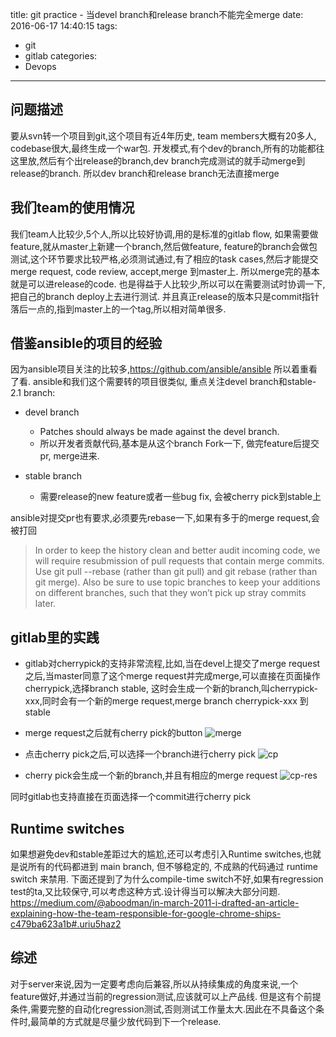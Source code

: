 title: git practice - 当devel branch和release branch不能完全merge
date: 2016-06-17 14:40:15
tags:
 - git
 - gitlab
categories:
 - Devops
---
<!-- toc -->

## 问题描述
要从svn转一个项目到git,这个项目有近4年历史, team members大概有20多人, codebase很大,最终生成一个war包.
开发模式,有个dev的branch,所有的功能都往这里放,然后有个出release的branch,dev branch完成测试的就手动merge到release的branch.
所以dev branch和release branch无法直接merge

<!-- more -->

## 我们team的使用情况
我们team人比较少,5个人,所以比较好协调,用的是标准的gitlab flow, 如果需要做feature,就从master上新建一个branch,然后做feature, 
feature的branch会做包测试,这个环节要求比较严格,必须测试通过,有了相应的task cases,然后才能提交merge request, code review, accept,merge 到master上.
所以merge完的基本就是可以进release的code. 也是得益于人比较少,所以可以在需要测试时协调一下,把自己的branch deploy上去进行测试.
并且真正release的版本只是commit指针落后一点的,指到master上的一个tag,所以相对简单很多.

## 借鉴ansible的项目的经验
因为ansible项目关注的比较多,https://github.com/ansible/ansible 
所以着重看了看. ansible和我们这个需要转的项目很类似, 重点关注devel branch和stable-2.1 branch:
- devel branch
    - Patches should always be made against the devel branch.
    - 所以开发者贡献代码,基本是从这个branch Fork一下, 做完feature后提交pr, merge进来.
    
- stable branch
    - 需要release的new feature或者一些bug fix, 会被cherry pick到stable上
    
ansible对提交pr也有要求,必须要先rebase一下,如果有多于的merge request,会被打回
>In order to keep the history clean and better audit incoming code, we will require resubmission of pull requests that contain merge commits. Use git pull --rebase (rather than git pull) and git rebase (rather than git merge). Also be sure to use topic branches to keep your additions on different branches, such that they won’t pick up stray commits later.

## gitlab里的实践
- gitlab对cherrypick的支持非常流程,比如,当在devel上提交了merge request之后,当master同意了这个merge request并完成merge,可以直接在页面操作cherrypick,选择branch stable,
这时会生成一个新的branch,叫cherrypick-xxx,同时会有一个新的merge request,merge branch cherrypick-xxx 到stable

- merge request之后就有cherry pick的button
![merge](http://7xk2xu.com1.z0.glb.clouddn.com/1.jpg)

- 点击cherry pick之后,可以选择一个branch进行cherry pick
![cp](http://7xk2xu.com1.z0.glb.clouddn.com/2.jpg)

- cherry pick会生成一个新的branch,并且有相应的merge request
![cp-res](http://7xk2xu.com1.z0.glb.clouddn.com/3.jpg)

同时gitlab也支持直接在页面选择一个commit进行cherry pick


## Runtime switches
如果想避免dev和stable差距过大的尴尬,还可以考虑引入Runtime switches,也就是说所有的代码都进到 main branch, 但不够稳定的, 不成熟的代码通过 runtime switch 来禁用.
下面还提到了为什么compile-time switch不好,如果有regression test的ta,又比较保守,可以考虑这种方式.设计得当可以解决大部分问题.
https://medium.com/@aboodman/in-march-2011-i-drafted-an-article-explaining-how-the-team-responsible-for-google-chrome-ships-c479ba623a1b#.uriu5haz2

## 综述
对于server来说,因为一定要考虑向后兼容,所以从持续集成的角度来说,一个feature做好,并通过当前的regression测试,应该就可以上产品线.
但是这有个前提条件,需要完整的自动化regression测试,否则测试工作量太大.因此在不具备这个条件时,最简单的方式就是尽量少放代码到下一个release.

